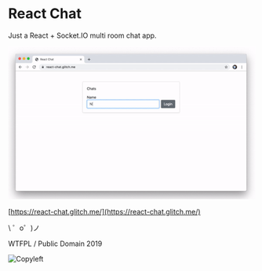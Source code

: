 # React Chat

Just a React + Socket.IO multi room chat app.

![Demo](https://github.com/nickbarth/react-chat/blob/master/demo.gif?raw=true)

[https://react-chat.glitch.me/](https://react-chat.glitch.me/)

\ ゜o゜)ノ

WTFPL / Public Domain 2019

<img alt="Copyleft" src="https://upload.wikimedia.org/wikipedia/commons/8/8b/Copyleft.svg" width="15" height="15">
